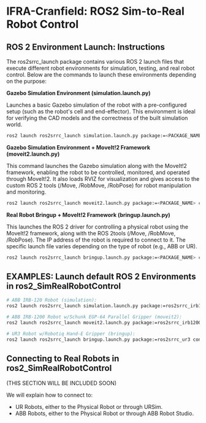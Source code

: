 # IFRA-Cranfield: ROS2 Sim-to-Real Robot Control

## ROS 2 Environment Launch: Instructions

The ros2srrc_launch package contains various ROS 2 launch files that execute different robot environments for simulation, testing, and real robot control. Below are the commands to launch these environments depending on the purpose:

__Gazebo Simulation Environment (simulation.launch.py)__

Launches a basic Gazebo simulation of the robot with a pre-configured setup (such as the robot's cell and end-effector). This environment is ideal for verifying the CAD models and the correctness of the built simulation world.

```sh
ros2 launch ros2srrc_launch simulation.launch.py package:=<PACKAGE_NAME> config:=<CONFIG_NAME>
```

__Gazebo Simulation Environment + MoveIt!2 Framework (moveit2.launch.py)__

This command launches the Gazebo simulation along with the MoveIt!2 framework, enabling the robot to be controlled, monitored, and operated through MoveIt!2. It also loads RVIZ for visualization and gives access to the custom ROS 2 tools (/Move, /RobMove, /RobPose) for robot manipulation and monitoring.

```sh
ros2 launch ros2srrc_launch moveit2.launch.py package:=<PACKAGE_NAME> config:=<CONFIG_NAME>
```

__Real Robot Bringup + MoveIt!2 Framework (bringup.launch.py)__

This launches the ROS 2 driver for controlling a physical robot using the MoveIt!2 framework, along with the ROS 2tools (/Move, /RobMove, /RobPose). The IP address of the robot is required to connect to it. The specific launch file varies depending on the type of robot (e.g., ABB or UR).

```sh
ros2 launch ros2srrc_launch bringup.launch.py package:=<PACKAGE_NAME> config:=<CONFIG_NAME> robot_ip:=<ROBOT_IP>
```

## EXAMPLES: Launch default ROS 2 Environments in ros2_SimRealRobotControl

```sh
# ABB IRB-120 Robot (simulation):
ros2 launch ros2srrc_launch simulation.launch.py package:=ros2srrc_irb120 config:=irb120_1

# ABB IRB-1200 Robot w/Schunk EGP-64 Parallel Gripper (moveit2):
ros2 launch ros2srrc_launch moveit2.launch.py package:=ros2srrc_irb1200 config:=irb120_2

# UR3 Robot w/Robotiq Hand-E Gripper (bringup):
ros2 launch ros2srrc_launch bringup.launch.py package:=ros2srrc_ur3 config:=ur3_3 robot_ip:=0.0.0.0
```

## Connecting to Real Robots in ros2_SimRealRobotControl

(THIS SECTION WILL BE INCLUDED SOON)

We will explain how to connect to:
- UR Robots, either to the Physical Robot or through URSim.
- ABB Robots, either to the Physical Robot or through ABB Robot Studio.